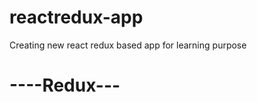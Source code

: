 # reactredux-app
Creating new react redux based app for learning purpose 
  <h1><b>----Redux---</b></h1>  